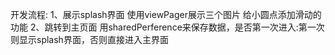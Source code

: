 开发流程:
1、展示splash界面
    使用viewPager展示三个图片
    给小圆点添加滑动的功能
2、跳转到主页面
    用sharedPerference来保存数据，是否第一次进入:第一次则显示splash界面，否则直接进入主界面
